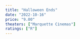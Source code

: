 ```yaml
---
title: "Halloween Ends"
date: "2022-10-16"
price: "9.00"
theaters: ["Marquette Cinemas"]
ratings: ["R"]
---
```

